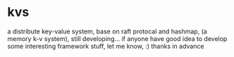 # kvs
a distribute key-value system, base on raft protocal and hashmap, (a memory k-v system), still developing...
if anyone have good idea to develop some interesting framework stuff, let me know, :) thanks in advance

